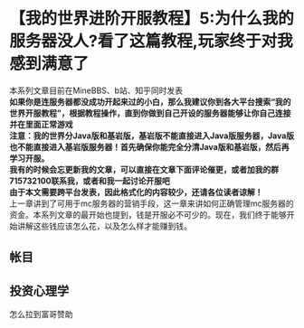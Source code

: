 # 【我的世界进阶开服教程】5:为什么我的服务器没人?看了这篇教程,玩家终于对我感到满意了
本系列文章目前在MineBBS、b站、知乎同时发表  
**如果你是连服务器都没成功开起来过的小白，那么我建议你到各大平台搜索“我的世界开服教程”，根据教程操作，直到你做到自己开设的服务器能够让你自己连接并在里面正常游戏  
注意：我的世界分Java版和基岩版，基岩版不能直接进入Java版服务器，Java版也不能直接进入基岩版服务器！首先确保你能完全分清Java版和基岩版，然后再学习开服。​**  
**我有的时候会忘更新我的文章，可以直接在文章下面评论催更，或者加我的群715732100联系我，或者和我一起讨论开服吧**  
**由于本文需要跨平台发表，因此格式化的内容较少，还请各位读者谅解！**  
上一章讲到了可用于mc服务器的营销手段，这一章来讲如何正确管理mc服务器的资金。本系列文章的最开始也提到，钱是开服必不可少的。现在，我们终于能够开始讲解这些钱应该怎么花，以及怎么样才能赚到钱。  
## 帐目
## 投资心理学
怎么拉到富哥赞助
